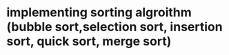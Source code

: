 # implementing sorting algroithm (bubble sort,selection sort, insertion sort, quick sort, merge sort)
